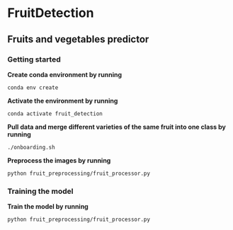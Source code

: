 # FruitDetection

## Fruits and vegetables predictor

### Getting started

**Create conda environment by running**

```
conda env create
```

**Activate the environment by running**

```
conda activate fruit_detection
```

**Pull data and merge different varieties of the same fruit
into one class by running**

```
./onboarding.sh
```

**Preprocess the images by running**

```
python fruit_preprocessing/fruit_processor.py
```

### Training the model

**Train the model by running**

```
python fruit_preprocessing/fruit_processor.py
```
